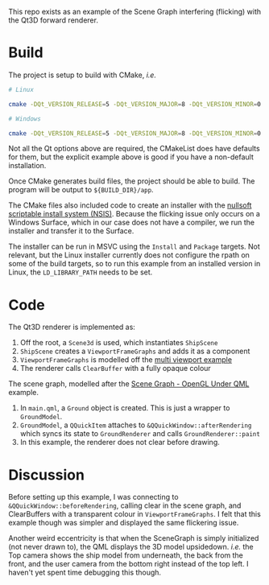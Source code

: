 This repo exists as an example of the Scene Graph interfering (flicking) with the Qt3D forward renderer.

# Build

The project is setup to build with CMake, *i.e.*

```bash
# Linux

cmake -DQt_VERSION_RELEASE=5 -DQt_VERSION_MAJOR=8 -DQt_VERSION_MINOR=0 -DQt_DIR=/opt/Qt5.8.0/5.8/gcc_64 ${SOURCE}

# Windows

cmake -DQt_VERSION_RELEASE=5 -DQt_VERSION_MAJOR=8 -DQt_VERSION_MINOR=0 -DQt_DIR=c:/opt/Qt5.8.0/5.8/msvc2013_64 %SOURCE%
```

Not all the Qt options above are required, the CMakeList does have defaults for
them, but the explicit example above is good if you have a non-default
installation.

Once CMake generates build files, the project should be able to build.  The program will be output to `${BUILD_DIR}/app`.

The CMake files also included code to create an installer with the [nullsoft
scriptable install system (NSIS)](http://nsis.sourceforge.net/Main_Page).
Because the flicking issue only occurs on a Windows Surface, which in our case
does not have a compiler, we run the installer and transfer it to the Surface.

The installer can be run in MSVC using the `Install` and `Package` targets.
Not relevant, but the Linux installer currently does not configure the rpath on
some of the build targets, so to run this example from an installed version in
Linux, the `LD_LIBRARY_PATH` needs to be set.

# Code

The Qt3D renderer is implemented as:
1. Off the root, a `Scene3d` is used, which instantiates `ShipScene`
1. `ShipScene` creates a `ViewportFrameGraphs` and adds it as a component
1. `ViewportFrameGraphs` is modelled off the [multi viewport example](http://doc.qt.io/qt-5/qt3d-multiviewport-example.html)
1. The renderer calls `ClearBuffer` with a fully opaque colour

The scene graph, modelled after the [Scene Graph - OpenGL Under
QML](http://doc.qt.io/qt-5/qtquick-scenegraph-openglunderqml-example.html)
example.

1. In `main.qml`, a `Ground` object is created.  This is just a wrapper to `GroundModel`.
1. `GroundModel`, a `QQuickItem` attaches to `&QQuickWindow::afterRendering` which syncs its state to `GroundRenderer` and calls `GroundRenderer::paint`
1. In this example, the renderer does not clear before drawing.

# Discussion

Before setting up this example, I was connecting to
`&QQuickWindow::beforeRendering`, calling clear in the scene graph, and
ClearBuffers with a transparent colour in `ViewportFrameGraphs`.  I felt that
this example though was simpler and displayed the same flickering issue.

Another weird eccentricity is that when the SceneGraph is simply initialized
(not never drawn to), the QML displays the 3D model upsidedown.  *i.e.* the Top
camera shows the ship model from underneath, the back from the front, and the
user camera from the bottom right instead of the top left.  I haven't yet spent
time debugging this though.
